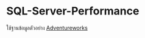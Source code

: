 # SQL-Server-Performance

ใช้ฐานข้อมูลตัวอย่าง [Adventureworks](https://github.com/Microsoft/sql-server-samples/releases/tag/adventureworks)
